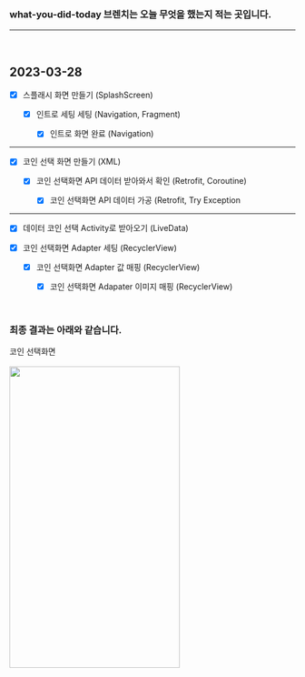 <h3>what-you-did-today 브렌치는 오늘 무엇을 했는지 적는 곳입니다.</h3>
<hr>
<br>
<h2>2023-03-28</h2>

- [X] 스플래시 화면 만들기 (SplashScreen)

  - [X] 인트로 세팅 세팅 (Navigation, Fragment)
  
    - [X] 인트로 화면 완료 (Navigation)
<hr>
    
- [X] 코인 선택 화면 만들기 (XML)
  
  - [X] 코인 선택화면 API 데이터 받아와서 확인 (Retrofit, Coroutine)
  
    - [X] 코인 선택화면 API 데이터 가공 (Retrofit, Try Exception
<hr>

- [X] 데이터 코인 선택 Activity로 받아오기 (LiveData)

- [X] 코인 선택화면 Adapter 세팅 (RecyclerView)

  - [X] 코인 선택화면 Adapter 값 매핑 (RecyclerView)
  
    - [X] 코인 선택화면 Adapater 이미지 매핑 (RecyclerView)
    
<br>

<h3>최종 결과는 아래와 같습니다.</h3

코인 선택화면
<br><br>
<img src="https://user-images.githubusercontent.com/118269278/228268310-8764eb64-ea90-425b-afbd-96669ed89da6.jpg" width=300 height=530 />

<br><br>
